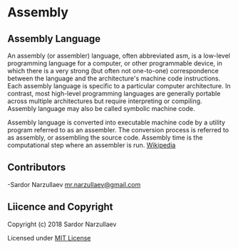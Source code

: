 # Assembly 

## Assembly Language 

An assembly (or assembler) language, often abbreviated asm, is a low-level programming language for a computer, or other programmable device, in which there is a very strong (but often not one-to-one) correspondence between the language and the architecture's machine code instructions. Each assembly language is specific to a particular computer architecture. In contrast, most high-level programming languages are generally portable across multiple architectures but require interpreting or compiling. Assembly language may also be called symbolic machine code.

Assembly language is converted into executable machine code by a utility program referred to as an assembler. The conversion process is referred to as assembly, or assembling the source code. Assembly time is the computational step where an assembler is run. [Wikipedia](https://en.wikipedia.org/wiki/Assembly_language)

## Contributors 

-Sardor Narzullaev <mr.narzullaev@gmail.com>

## Liicence and Copyright 

Copyright (c) 2018 Sardor Narzullaev

Licensed under [MIT License](LICENCE)


